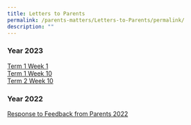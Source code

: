 ```yaml
---
title: Letters to Parents
permalink: /parents-matters/Letters-to-Parents/permalink/
description: ""
---
```

### **Year 2023** 
[Term 1 Week 1](/files/Parents%20Matter/2023/Letters%20to%20Parents/Letter%20to%20Parents%20(T1%20W1)%203%20Jan%2023.pdf)<br>
[Term 1 Week 10 ](/files/Parents%20Matter/2023/Letters%20to%20Parents/Letter%20to%20Parents%20(T1%20W10)%207%20Mar%2023.pdf)<br>
[Term 2 Week 10](/files/Parents%20Matter/2023/Letters%20to%20Parents/letter%20to%20parents%20(t2%20w10)%2022%20may%2023.pdf)

### **Year 2022** 
[Response to Feedback from Parents 2022](/files/Parents%20Matter/2023/Letters%20to%20Parents/Response%20to%20Feedback%20from%20Parents%202022.pdf)